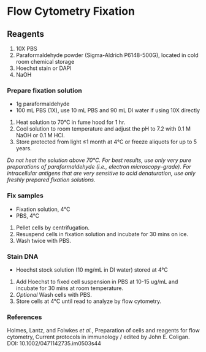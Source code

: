 # Flow Cytometry Fixation

## Reagents
1. 10X PBS
2. Paraformaldehyde powder (Sigma-Aldrich P6148-500G), located in cold room chemical storage
3. Hoechst stain or DAPI
4. NaOH

### Prepare fixation solution
- 1g paraformaldehyde
- 100 mL PBS (1X), use 10 mL PBS and 90 mL DI water if using 10X directly

1. Heat solution to 70°C in fume hood for 1 hr.
2. Cool solution to room temperature and adjust the pH to 7.2 with 0.1 M NaOH or 0.1 M HCl.
3. Store protected from light ≤1 month at 4°C or freeze aliquots for up to 5 years.

*Do not heat the solution above 70°C. For best results, use only very pure preparations of paraformaldehyde (i.e., electron microscopy–grade). For intracellular antigens that are very sensitive to acid denaturation, use only freshly prepared fixation solutions.*

### Fix samples
- Fixation solution, 4°C
- PBS, 4°C

1. Pellet cells by centrifugation.
2. Resuspend cells in fixation solution and incubate for 30 mins on ice.
3. Wash twice with PBS.

### Stain DNA
- Hoechst stock solution (10 mg/mL in DI water) stored at 4°C
1. Add Hoechst to fixed cell suspension in PBS at 10-15 ug/mL and incubate for 30 mins at room temperature.
2. *Optional* Wash cells with PBS.
3. Store cells at 4°C until read to analyze by flow cytometry.



### References
Holmes, Lantz, and Folwkes *et al.*, Preparation of cells and reagents for flow cytometry, Current protocols in immunology / edited by John E. Coligan. DOI: 10.1002/0471142735.im0503s44
